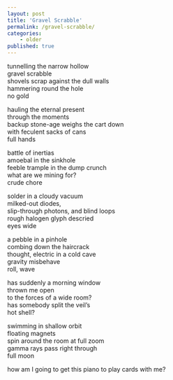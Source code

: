 ```yaml
---
layout: post
title: 'Gravel Scrabble'
permalink: /gravel-scrabble/
categories:
    - older
published: true
---
```


tunnelling the narrow hollow  
gravel scrabble  
shovels scrap against the dull walls  
hammering round the hole  
no gold

hauling the eternal present  
through the moments  
backup stone-age weighs the cart down  
with feculent sacks of cans  
full hands

battle of inertias  
amoebal in the sinkhole  
feeble trample in the dump crunch  
what are we mining for?  
crude chore

solder in a cloudy vacuum  
milked-out diodes,  
slip-through photons, and blind loops  
rough halogen glyph descried  
eyes wide

a pebble in a pinhole  
combing down the haircrack  
thought, electric in a cold cave  
gravity misbehave  
roll, wave

has suddenly a morning window  
thrown me open  
to the forces of a wide room?  
has somebody split the veil’s  
hot shell?

swimming in shallow orbit  
floating magnets  
spin around the room at full zoom  
gamma rays pass right through  
full moon

how am I going to get this piano to play cards with me?
